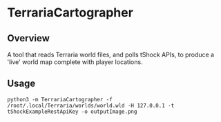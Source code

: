 # TerrariaCartographer

## Overview
A tool that reads Terraria world files, and polls tShock APIs, to produce a 'live' world map complete with player locations.

## Usage
```
python3 -m TerrariaCartographer -f /root/.local/Terraria/worlds/world.wld -H 127.0.0.1 -t tShockExampleRestApiKey -o outputImage.png
```